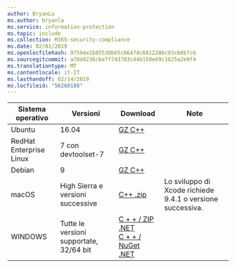 ```yaml
---
author: BryanLa
ms.author: bryanla
ms.service: information-protection
ms.topic: include
ms.collection: M365-security-compliance
ms.date: 02/01/2019
ms.openlocfilehash: 97594e1b85530b65c66474c6012286c93c60b7c6
ms.sourcegitcommit: a78d4236cbeff743703c44b150e69c1625a2e9f4
ms.translationtype: MT
ms.contentlocale: it-IT
ms.lasthandoff: 02/14/2019
ms.locfileid: "56260188"
---
```

| Sistema operativo | Versioni | Download | Note |
|------------------|----------|----------|--------|
| Ubuntu  |  16.04 | [GZ C++](https://aka.ms/mipsdkbinaries) | |
| RedHat Enterprise Linux | 7 con devtoolset-7 | [GZ C++](https://aka.ms/mipsdkbinaries) | |
| Debian  | 9 | [GZ C++](https://aka.ms/mipsdkbinaries) | |
| macOS   | High Sierra e versioni successive | [C++ .zip](https://aka.ms/mipsdkbinaries) | Lo sviluppo di Xcode richiede 9.4.1 o versione successiva. |
| WINDOWS | Tutte le versioni supportate, 32/64 bit | [C + + / ZIP .NET](https://aka.ms/mipsdkbinaries)<br>[C + + / NuGet .NET](https://www.nuget.org/packages?q=Microsoft.InformationProtection) | |

